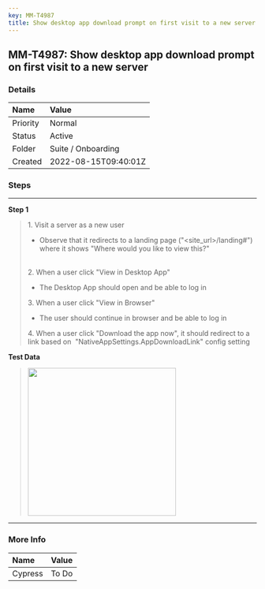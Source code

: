 ```yaml
---
key: MM-T4987
title: Show desktop app download prompt on first visit to a new server
---
```


## MM-T4987: Show desktop app download prompt on first visit to a new server

### Details

| Name     | Value                |
| :------- | :------------------- |
| Priority | Normal               |
| Status   | Active               |
| Folder   | Suite / Onboarding   |
| Created  | 2022-08-15T09:40:01Z |

### Steps

<hr/>

**Step 1**

> <article>1. Visit a server as a new user<ul><li>Observe that it redirects to a landing page ("&lt;site_url&gt;/landing#") where it shows "Where would you like to view this?"</li></ul><br />2. When a user click "View in Desktop App"<ul><li>The Desktop App should open and be able to log in</li></ul>3. When a user click "View in Browser"<ul><li>The user should continue in browser and be able to log in</li></ul>4. When a user click "Download the app now", it should redirect to a link based on  "NativeAppSettings.AppDownloadLink" config setting</article>

**Test Data**

> <article><img src="https://smartbear-tm4j-prod-us-west-2-attachment-rich-text.s3.us-west-2.amazonaws.com/embedded-f3277290f945470c4add5d21ef3dc7ca7b74388fc7152bfb6b99ae58c66a95a8-1660556380826-image-2021-06-14-14-18-08-473.png" style="width:300px" class="fr-fil fr-dib" /></article>

<hr/>

### More Info

| Name    | Value |
| :------ | :---- |
| Cypress | To Do |
